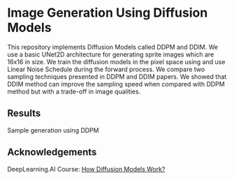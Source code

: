 # Image Generation Using Diffusion Models

This repository implements Diffusion Models called DDPM and DDIM. We use a basic UNet2D architecture for generating sprite images which are 16x16 in size. We train the diffusion models in the pixel space using and use Linear Noise Schedule during the forward process. We compare two sampling techniques presented in DDPM and DDIM papers. We showed that DDIM method can improve the sampling speed when compared with DDPM method but with a trade-off in image qualities. 

## Results

Sample generation using DDPM



## Acknowledgements

DeepLearning.AI Course: [How Diffusion Models Work?](https://www.deeplearning.ai/short-courses/how-diffusion-models-work/)

